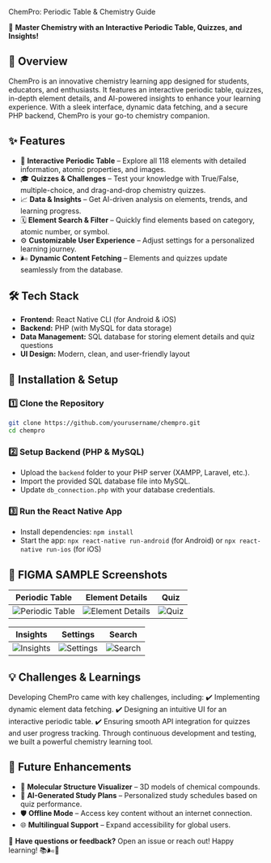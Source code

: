 ChemPro: Periodic Table & Chemistry Guide

🚀 **Master Chemistry with an Interactive Periodic Table, Quizzes, and Insights!**

## 🌟 **Overview**
ChemPro is an innovative chemistry learning app designed for students, educators, and enthusiasts. It features an interactive periodic table, quizzes, in-depth element details, and AI-powered insights to enhance your learning experience. With a sleek interface, dynamic data fetching, and a secure PHP backend, ChemPro is your go-to chemistry companion.

## ✨ **Features**

- 📂 **Interactive Periodic Table** – Explore all 118 elements with detailed information, atomic properties, and images.
- 🎓 **Quizzes & Challenges** – Test your knowledge with True/False, multiple-choice, and drag-and-drop chemistry quizzes.
- 📈 **Data & Insights** – Get AI-driven analysis on elements, trends, and learning progress.
- 🗓 **Element Search & Filter** – Quickly find elements based on category, atomic number, or symbol.
- ⚙️ **Customizable User Experience** – Adjust settings for a personalized learning journey.
- 🌬️ **Dynamic Content Fetching** – Elements and quizzes update seamlessly from the database.

## 🛠️ **Tech Stack**

- **Frontend:** React Native CLI (for Android & iOS)
- **Backend:** PHP (with MySQL for data storage)
- **Data Management:** SQL database for storing element details and quiz questions
- **UI Design:** Modern, clean, and user-friendly layout

## 🚀 **Installation & Setup**

### **1️⃣ Clone the Repository**
```bash
git clone https://github.com/yourusername/chempro.git
cd chempro
```

### **2️⃣ Setup Backend (PHP & MySQL)**
- Upload the `backend` folder to your PHP server (XAMPP, Laravel, etc.).
- Import the provided SQL database file into MySQL.
- Update `db_connection.php` with your database credentials.

### **3️⃣ Run the React Native App**
- Install dependencies: `npm install`
- Start the app: `npx react-native run-android` (for Android) or `npx react-native run-ios` (for iOS)

## 📸 **FIGMA SAMPLE Screenshots**

| Periodic Table | Element Details | Quiz |
|--------------|---------------|------|
| ![Periodic Table](screenshots/periodic_table.png) | ![Element Details](screenshots/element_details.png) | ![Quiz](screenshots/quiz.png) |

| Insights | Settings | Search |
|---------|----------|--------|
| ![Insights](screenshots/insights.png) | ![Settings](screenshots/settings.png) | ![Search](screenshots/search.png) |

## 💡 **Challenges & Learnings**
Developing ChemPro came with key challenges, including:
✔️ Implementing dynamic element data fetching.
✔️ Designing an intuitive UI for an interactive periodic table.
✔️ Ensuring smooth API integration for quizzes and user progress tracking.
Through continuous development and testing, we built a powerful chemistry learning tool.

## 🚀 **Future Enhancements**

- 🔬 **Molecular Structure Visualizer** – 3D models of chemical compounds.
- 📝 **AI-Generated Study Plans** – Personalized study schedules based on quiz performance.
- 🛡️ **Offline Mode** – Access key content without an internet connection.
- 🌐 **Multilingual Support** – Expand accessibility for global users.

💬 **Have questions or feedback?** Open an issue or reach out! Happy learning! 📚🌬️🔬

